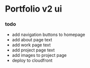 # Portfolio v2 ui

### todo
- add navigation buttons to homepage
- add about page text
- add work page text
- add project page text
- add images to project page
- deploy to cloudfront